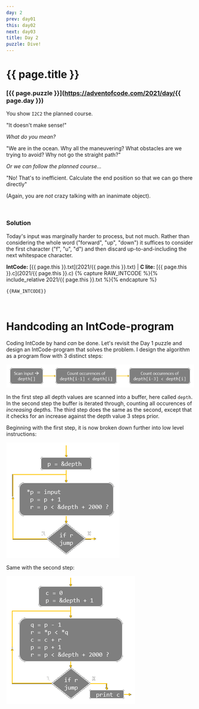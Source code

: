 ```yaml
---
day: 2
prev: day01
this: day02
next: day03
title: Day 2
puzzle: Dive!
---
```

# {{ page.title }}

### [{{ page.puzzle }}](https://adventofcode.com/2021/day/{{ page.day }})

You show `I2C2` the planned course.

"It doesn't make sense!"

*What do you mean?*

"We are in the ocean. Why all the maneuvering? What obstacles are we trying to avoid? Why not go the straight path?"

*Or we can follow the planned course...*

"No! That's to inefficient. Calculate the end position so that we can go there directly"

(Again, you are *not* crazy talking with an inanimate object).

&nbsp;

### Solution

Today's input was marginally harder to process, but not much. Rather than considering the whole word ("forward", "up", "down") it suffices to consider the first character ("f", "u", "d") and then discard up-to-and-including the next whitespace character.

**IntCode:** [{{ page.this }}.txt](2021/{{ page.this }}.txt) &#124; **C lite:** [{{ page.this }}.c](2021/{{ page.this }}.c)
{% capture RAW_INTCODE %}{% include_relative 2021/{{ page.this }}.txt %}{% endcapture %}

```
{{RAW_INTCODE}}
```

&nbsp;

# Handcoding an IntCode-program

Coding IntCode by hand *can* be done. Let's revisit the Day 1 puzzle and design an IntCode-program that solves the problem. I design the algorithm as a program flow with 3 distinct steps: 

![High-level description of the algorithm solving Day 1's puzzle](/docs/assets/day2_fig1_v2.png)

In the first step all depth values are scanned into a buffer, here called `depth`. In the second step the buffer is iterated through, counting all occurences of *increasing* depths. The third step does the same as the second, except that it checks for an increase against the depth value 3 steps prior.

Beginning with the first step, it is now broken down further into low level instructions:

![Step 1 - "Scan input -> depth[]"](/docs/assets/day2_fig2_v2.png)

Same with the second step:

![Step 2 - "Count occurences of depth[i-1] < depth[i]"](/docs/assets/day2_fig3.png)

